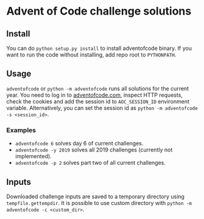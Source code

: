 # Advent of Code challenge solutions
## Install
You can do `python setup.py install` to install adventofcode binary.
If you want to run the code without installing, add repo root to `PYTHONPATH`.
## Usage
`adventofcode` or `python -m adventofcode` runs all solutions for the current year.
You need to log in to [adventofcode.com](https://adventofcode.com), inspect HTTP requests, 
check the cookies and add the session id to `AOC_SESSION_ID` environment variable. 
Alternatively, you can set the session id as `python -m adventofcode -s <session_id>`.
### Examples
- `adventofcode 6` solves day 6 of current challenges.
- `adventofcode -y 2019` solves all 2019 challenges (currently not implemented).
- `adventofcode -p 2` solves part two of all current challenges.
## Inputs
Downloaded challenge inputs are saved to a temporary directory using `tempfile.gettempdir`.
It is possible to use custom directory with `python -m adventofcode -c <custom_dir>`.
